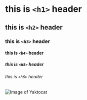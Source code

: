# this is `<h1>` header
## this is `<h2>` header
### this is `<h3>` header
#### this is `<h4>` header
##### this is `<h5>` header
###### this is `<h6>` header

![Image of Yaktocat](https://octodex.github.com/images/yaktocat.png)
